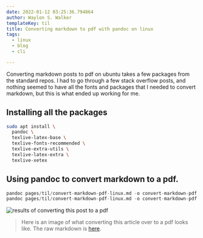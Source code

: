 ```yaml
---
date: 2022-01-12 03:25:36.794864
author: Waylon S. Walker
templateKey: til
title: Converting markdown to pdf with pandoc on linux
tags:
  - linux
  - blog
  - cli

---
```


Converting markdown posts to pdf on ubuntu takes a few packages from the
standard repos.  I had to go through a few stack overflow posts, and
nothing seemed to have all the fonts and packages that I needed to
convert markdown, but this is what ended up working for me.

## Installing all the packages

``` bash
sudo apt install \
  pandoc \
  texlive-latex-base \
  texlive-fonts-recommended \
  texlive-extra-utils \
  texlive-latex-extra \
  texlive-xetex
```

## Using pandoc to convert markdown to a pdf.

``` python
pandoc pages/til/convert-markdown-pdf-linux.md -o convert-markdown-pdf.pdf --latex-engine=xelatex
pandoc pages/til/convert-markdown-pdf-linux.md -o convert-markdown-pdf.pdf --pdf-engine=xelatex
```



![results of converting this post to a pdf](https://images.waylonwalker.com/convert-markdown-pdf-linux-result.png)

> Here is an image of what converting this article over to a pdf looks
> like.  The raw markdown is
> [here](https://waylonwalker.com/convert-markdown-pdf-linux.md).
